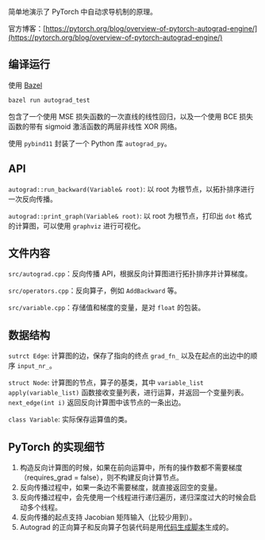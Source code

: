 简单地演示了 PyTorch 中自动求导机制的原理。

官方博客：[https://pytorch.org/blog/overview-of-pytorch-autograd-engine/](https://pytorch.org/blog/overview-of-pytorch-autograd-engine/)

## 编译运行

使用 [Bazel](https://docs.bazel.build/versions/4.2.1/install.html)

```bash
bazel run autograd_test
```

包含了一个使用 MSE 损失函数的一次直线的线性回归，以及一个使用 BCE 损失函数的带有 sigmoid 激活函数的两层非线性 XOR 网络。

使用 `pybind11` 封装了一个 Python 库 `autograd_py`。

## API

`autograd::run_backward(Variable& root)`: 以 root 为根节点，以拓扑排序进行一次反向传播。

`autograd::print_graph(Variable& root)`: 以 root 为根节点，打印出 `dot` 格式的计算图，可以使用 `graphviz` 进行可视化。

## 文件内容

`src/autograd.cpp`：反向传播 API，根据反向计算图进行拓扑排序并计算梯度。

`src/operators.cpp`：反向算子，例如 `AddBackward` 等。

`src/variable.cpp`：存储值和梯度的变量，是对 `float` 的包装。

## 数据结构

`sutrct Edge`: 计算图的边，保存了指向的终点 `grad_fn_` 以及在起点的出边中的顺序 `input_nr_`。

`struct Node`: 计算图的节点，算子的基类，其中 `variable_list apply(variable_list)` 函数接收变量列表，进行运算，并返回一个变量列表。`next_edge(int i)` 返回反向计算图中该节点的一条出边。

`class Variable`: 实际保存运算值的类。

## PyTorch 的实现细节

1. 构造反向计算图的时候，如果在前向运算中，所有的操作数都不需要梯度（requires_grad = false），则不构建反向计算节点。
2. 反向传播过程中，如果一条边不需要梯度，就直接返回空的变量。
3. 反向传播过程中，会先使用一个线程进行递归遍历，递归深度过大的时候会启动多个线程。
4. 反向传播的起点支持 Jacobian 矩阵输入（比较少用到）。
5. Autograd 的正向算子和反向算子包装代码是用[代码生成脚本](https://github.com/pytorch/pytorch/tree/master/tools/autograd)生成的。
